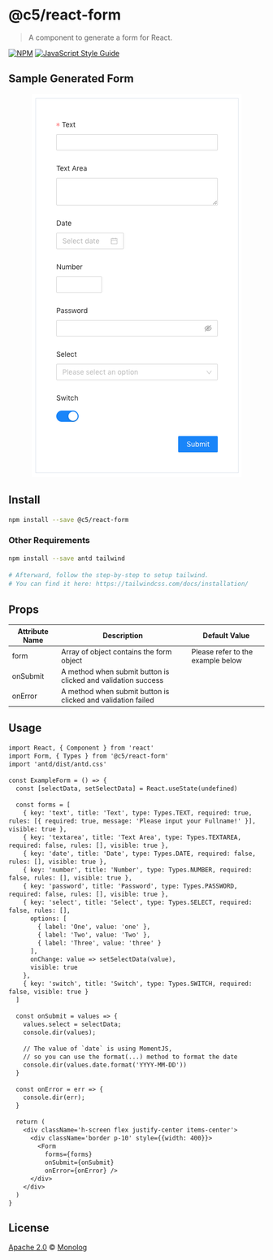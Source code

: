 # @c5/react-form

> A component to generate a form for React.

[![NPM](https://img.shields.io/npm/v/@c5/react-form.svg)](https://www.npmjs.com/package/@c5/react-form) [![JavaScript Style Guide](https://img.shields.io/badge/code_style-standard-brightgreen.svg)](https://standardjs.com)

## Sample Generated Form

<p align="center">
  <img src="https://github.com/monologid/c5/raw/master/packages/c5-react-form/example/sample-generated-form.png" />
</p>

## Install

```bash
npm install --save @c5/react-form
```

### Other Requirements

```bash
npm install --save antd tailwind

# Afterward, follow the step-by-step to setup tailwind.
# You can find it here: https://tailwindcss.com/docs/installation/
```

## Props

| Attribute Name | Description | Default Value |
|----------------|-------------|---------------|
| form | Array of object contains the form object | Please refer to the example below |
| onSubmit | A method when submit button is clicked and validation success | |
| onError | A method when submit button is clicked and validation failed | |

## Usage

```tsx
import React, { Component } from 'react'
import Form, { Types } from '@c5/react-form'
import 'antd/dist/antd.css'

const ExampleForm = () => {
  const [selectData, setSelectData] = React.useState(undefined)

  const forms = [
    { key: 'text', title: 'Text', type: Types.TEXT, required: true, rules: [{ required: true, message: 'Please input your Fullname!' }], visible: true },
    { key: 'textarea', title: 'Text Area', type: Types.TEXTAREA, required: false, rules: [], visible: true },
    { key: 'date', title: 'Date', type: Types.DATE, required: false, rules: [], visible: true },
    { key: 'number', title: 'Number', type: Types.NUMBER, required: false, rules: [], visible: true },
    { key: 'password', title: 'Password', type: Types.PASSWORD, required: false, rules: [], visible: true },
    { key: 'select', title: 'Select', type: Types.SELECT, required: false, rules: [],
      options: [
        { label: 'One', value: 'one' },
        { label: 'Two', value: 'Two' },
        { label: 'Three', value: 'three' }
      ],
      onChange: value => setSelectData(value),
      visible: true
    },
    { key: 'switch', title: 'Switch', type: Types.SWITCH, required: false, visible: true }
  ]

  const onSubmit = values => {
    values.select = selectData;
    console.dir(values);

    // The value of `date` is using MomentJS,
    // so you can use the format(...) method to format the date
    console.dir(values.date.format('YYYY-MM-DD'))
  }

  const onError = err => {
    console.dir(err);
  }

  return (
    <div className='h-screen flex justify-center items-center'>
      <div className='border p-10' style={{width: 400}}>
        <Form
          forms={forms}
          onSubmit={onSubmit}
          onError={onError} />
      </div>
    </div>
  )
}
```

## License

[Apache 2.0](https://github.com/monologid/c5/blob/master/LICENSE) © [Monolog](https://github.com/monolog)

